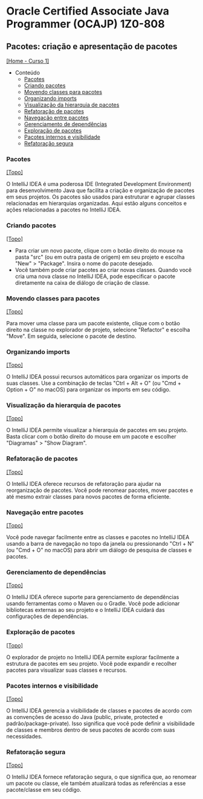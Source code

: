 # Oracle Certified Associate Java Programmer (OCAJP) 1Z0-808

## Pacotes: criação e apresentação de pacotes
[[Home - Curso 1]](../../README.md#curso-1)<br />

- Conteúdo
  - [Pacotes](#pacotes)
  - [Criando pacotes](#criando-pacotes)
  - [Movendo classes para pacotes](#movendo-classes-para-pacotes)
  - [Organizando imports](#organizando-imports)
  - [Visualização da hierarquia de pacotes](#visualização-da-hierarquia-de-pacotes)
  - [Refatoração de pacotes](#refatoração-de-pacotes)
  - [Navegação entre pacotes](#navegação-entre-pacotes)
  - [Gerenciamento de dependências](#gerenciamento-de-dependências)
  - [Exploração de pacotes](#exploração-de-pacotes)
  - [Pacotes internos e visibilidade](#pacotes-internos-e-visibilidade)
  - [Refatoração segura](#refatoração-segura)

### Pacotes
[[Topo]](#)<br />

O IntelliJ IDEA é uma poderosa IDE (Integrated Development Environment) para desenvolvimento Java que facilita a criação e organização de pacotes em seus projetos. Os pacotes são usados para estruturar e agrupar classes relacionadas em hierarquias organizadas. Aqui estão alguns conceitos e ações relacionadas a pacotes no IntelliJ IDEA.

### Criando pacotes
[[Topo]](#)<br />

- Para criar um novo pacote, clique com o botão direito do mouse na pasta "src" (ou em outra pasta de origem) em seu projeto e escolha "New" > "Package". Insira o nome do pacote desejado.
- Você também pode criar pacotes ao criar novas classes. Quando você cria uma nova classe no IntelliJ IDEA, pode especificar o pacote diretamente na caixa de diálogo de criação de classe.

### Movendo classes para pacotes
[[Topo]](#)<br />

Para mover uma classe para um pacote existente, clique com o botão direito na classe no explorador de projeto, selecione "Refactor" e escolha "Move". Em seguida, selecione o pacote de destino.

### Organizando imports
[[Topo]](#)<br />

O IntelliJ IDEA possui recursos automáticos para organizar os imports de suas classes. Use a combinação de teclas "Ctrl + Alt + O" (ou "Cmd + Option + O" no macOS) para organizar os imports em seu código.

### Visualização da hierarquia de pacotes
[[Topo]](#)<br />

O IntelliJ IDEA permite visualizar a hierarquia de pacotes em seu projeto. Basta clicar com o botão direito do mouse em um pacote e escolher "Diagramas" > "Show Diagram".

### Refatoração de pacotes
[[Topo]](#)<br />

O IntelliJ IDEA oferece recursos de refatoração para ajudar na reorganização de pacotes. Você pode renomear pacotes, mover pacotes e até mesmo extrair classes para novos pacotes de forma eficiente.

### Navegação entre pacotes
[[Topo]](#)<br />

Você pode navegar facilmente entre as classes e pacotes no IntelliJ IDEA usando a barra de navegação no topo da janela ou pressionando "Ctrl + N" (ou "Cmd + O" no macOS) para abrir um diálogo de pesquisa de classes e pacotes.

### Gerenciamento de dependências
[[Topo]](#)<br />

O IntelliJ IDEA oferece suporte para gerenciamento de dependências usando ferramentas como o Maven ou o Gradle. Você pode adicionar bibliotecas externas ao seu projeto e o IntelliJ IDEA cuidará das configurações de dependências.

### Exploração de pacotes
[[Topo]](#)<br />

O explorador de projeto no IntelliJ IDEA permite explorar facilmente a estrutura de pacotes em seu projeto. Você pode expandir e recolher pacotes para visualizar suas classes e recursos.

### Pacotes internos e visibilidade
[[Topo]](#)<br />

O IntelliJ IDEA gerencia a visibilidade de classes e pacotes de acordo com as convenções de acesso do Java (public, private, protected e padrão/package-private). Isso significa que você pode definir a visibilidade de classes e membros dentro de seus pacotes de acordo com suas necessidades.

### Refatoração segura
[[Topo]](#)<br />

O IntelliJ IDEA fornece refatoração segura, o que significa que, ao renomear um pacote ou classe, ele também atualizará todas as referências a esse pacote/classe em seu código.
